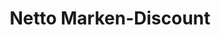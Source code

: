---
title: "Netto Marken-Discount"
url: /titisee-neustadt/netto-marken-discount/
shop: Supermarkt
---